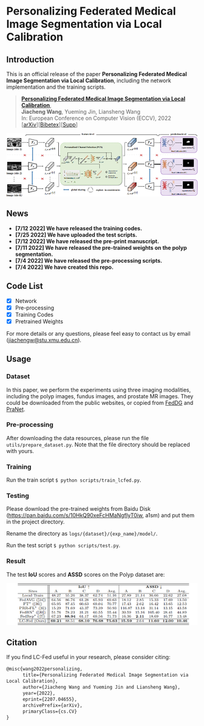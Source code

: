 # Personalizing Federated Medical Image Segmentation via Local Calibration

## Introduction

This is an official release of the paper **Personalizing Federated Medical Image Segmentation via Local Calibration**, including the network implementation and the training scripts.

> [**Personalizing Federated Medical Image Segmentation via Local Calibration**](https://arxiv.org/abs/2207.04655),   <br/>
> **Jiacheng Wang**, Yueming Jin, Liansheng Wang <br/>
> In: European Conference on Computer Vision (ECCV), 2022  <br/>
> [[arXiv](https://arxiv.org/abs/2207.04655)][[Bibetex](https://github.com/jcwang123、FedLC#Citation)][[Supp](https://jcwang123.github.io/assets/pdfs/eccv22/supp.pdf)]

<div align="center" border=> <img src=frame.png width="700" > </div>


## News
- **[7/12 2022] We have released the training codes.**
- **[7/25 2022] We have uploaded the test scripts.**
- **[7/12 2022] We have released the pre-print manuscript.**
- **[7/11 2022] We have released the pre-trained weights on the polyp segmentation.**
- **[7/4 2022] We have released the pre-processing scripts.**
- **[7/4 2022] We have created this repo.**

## Code List

- [x] Network
- [x] Pre-processing
- [x] Training Codes
- [x] Pretrained Weights

For more details or any questions, please feel easy to contact us by email (jiachengw@stu.xmu.edu.cn).

## Usage

### Dataset
In this paper, we perform the experiments using three imaging modalities, including the polyp images, fundus images, and prostate MR images. They could be downloaded from the public websites, or copied from [FedDG](https://github.com/liuquande/FedDG-ELCFS) and [PraNet](https://github.com/DengPingFan/PraNet).

### Pre-processing
After downloading the data resources, please run the file `utils/prepare_dataset.py`. Note that the file directory should be replaced with yours.

### Training 
Run the train script `$ python scripts/train_lcfed.py`.

### Testing
Please download the pre-trained weights from Baidu Disk (https://pan.baidu.com/s/10HkQ90xeFcHMaNgfIyT0iw, a1sm) and put them in the project directory.

Rename the directory as `logs/{dataset}/{exp_name}/model/`.

Run the test script `$ python scripts/test.py`.

### Result
The test **IoU** scores and **ASSD** scores on the Polyp dataset are:

<div align="center" border=> <img src=result.png width="700" > </div>

## Citation
If you find LC-Fed useful in your research, please consider citing:
```
@misc{wang2022personalizing,
      title={Personalizing Federated Medical Image Segmentation via Local Calibration}, 
      author={Jiacheng Wang and Yueming Jin and Liansheng Wang},
      year={2022},
      eprint={2207.04655},
      archivePrefix={arXiv},
      primaryClass={cs.CV}
}
```
